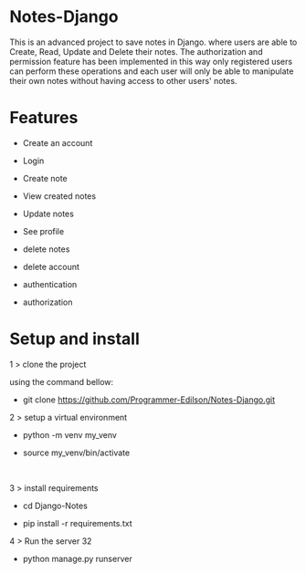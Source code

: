 # Notes-Django

This is an advanced project to save notes in Django. where users are able to Create, Read, Update and Delete their notes. The authorization and permission feature has been implemented in this way only registered users can perform these operations and each user will only be able to manipulate their own notes without having access to other users' notes.



# Features

* Create an account

* Login

* Create note

* View created notes

* Update notes

* See profile

* delete notes

* delete account

* authentication

* authorization





# Setup and install

1 > clone the project

using the command bellow: 

* git clone https://github.com/Programmer-Edilson/Notes-Django.git 



2 > setup a virtual environment

* python -m venv my_venv

* source my_venv/bin/activate

​

3 > install requirements

* cd Django-Notes

* pip install -r requirements.txt



4 > Run the server
32
* python manage.py runserver
